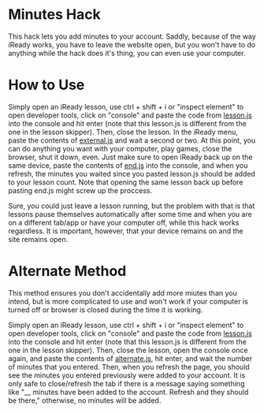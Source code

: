 # Minutes Hack
This hack lets you add minutes to your account. Saddly, because of the way iReady works, you have to leave the website open, but you won't have to do anything while the hack does it's thing, you can even use your computer.

# How to Use
Simply open an iReady lesson, use ctrl + shift + i or "inspect element" to open developer tools, click on "console" and paste the code from [lesson.js](lesson.js) into the console and hit enter (note that this lesson.js is different from the one in the lesson skipper). Then, close the lesson. In the iReady menu, paste the contents of [external.js](external.js) and wait a second or two. At this point, you can do anything you want with your computer, play games, close the browser, shut it down, even. Just make sure to open iReady back up on the same device, paste the contents of [end.js](end.js) into the console, and when you refresh, the minutes you waited since you pasted lesson.js should be added to your lesson count. Note that opening the same lesson back up before pasting end.js might screw up the proccess.

Sure, you could just leave a lesson running, but the problem with that is that lessons pause themselves automatically after some time and when you are on a different tab/app or have your computer off, while this hack works regardless. It is important, however, that your device remains on and the site remains open.

# Alternate Method
This method ensures you don't accidentally add more miutes than you intend, but is more complicated to use and won't work if your computer is turned off or browser is closed during the time it is working.

Simply open an iReady lesson, use ctrl + shift + i or "inspect element" to open developer tools, click on "console" and paste the code from [lesson.js](lesson.js) into the console and hit enter (note that this lesson.js is different from the one in the lesson skipper). Then, close the lesson, open the console once again, and paste the contents of [alternate.js](alternate.js), hit enter, and wait the number of minutes that you entered. Then, when you refresh the page, you should see the minutes you entered previously were added to your account. It is only safe to close/refresh the tab if there is a message saying something like "__ minutes have been added to the account. Refresh and they should be there," otherwise, no minutes will be added.
